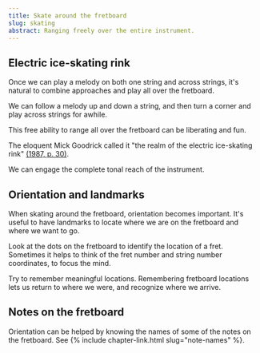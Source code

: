 ```yaml
---
title: Skate around the fretboard
slug: skating
abstract: Ranging freely over the entire instrument. 
---
```


## Electric ice-skating rink

Once we can play a melody on both one string and across strings,
it's natural to combine approaches and play all over the fretboard.

We can follow a melody up and down a string,
and then turn a corner and play across strings for awhile.

This free ability to range all over the fretboard can be liberating and fun.

The eloquent Mick Goodrick called it "the realm of the electric ice-skating rink"
[(1987, p. 30)](references.html#goodrick-1987).

We can engage the complete tonal reach of the instrument.

## Orientation and landmarks

When skating around the fretboard,
orientation becomes important.
It's useful to have landmarks to locate where we are on the fretboard and where we want to go.

Look at the dots on the fretboard to identify the location of a fret.
Sometimes it helps to think of the fret number and string number coordinates,
to focus the mind.

Try to remember meaningful locations.
Remembering fretboard locations
lets us return to where we were,
and recognize where we arrive.

## Notes on the fretboard

Orientation can be helped by knowing the names of some of the notes on the fretboard.
See {% include chapter-link.html slug="note-names" %}.
